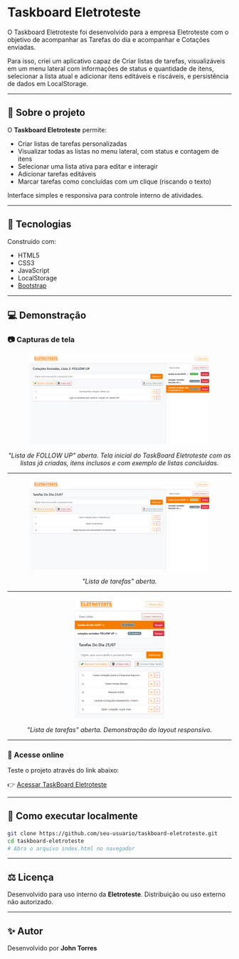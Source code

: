 # Taskboard Eletroteste

O Taskboard Eletroteste foi desenvolvido para a empresa Eletroteste com o objetivo de acompanhar as Tarefas do dia e acompanhar e Cotações enviadas.

Para isso, criei um aplicativo capaz de Criar listas de tarefas, visualizáveis em um menu lateral com informações de status e quantidade de itens, selecionar a lista atual e adicionar itens editáveis e riscáveis, e persistência de dados em LocalStorage.

---

## 📝 Sobre o projeto

O **Taskboard Eletroteste** permite:

- Criar listas de tarefas personalizadas
- Visualizar todas as listas no menu lateral, com status e contagem de itens
- Selecionar uma lista ativa para editar e interagir
- Adicionar tarefas editáveis
- Marcar tarefas como concluídas com um clique (riscando o texto)

Interface simples e responsiva para controle interno de atividades.

---

## 🚀 Tecnologias

Construído com:

- HTML5
- CSS3
- JavaScript
- LocalStorage
- [Bootstrap](https://getbootstrap.com/)

---

## 💻 Demonstração

### 📷 Capturas de tela

<p align="center">
  <img src="./assets/images/print1.png" alt="Tela inicial do Taskboard Eletroteste" width="80%">
</p>
<p align="center">
  <em>"Lista de FOLLOW UP" aberta. Tela inicial do TaskBoard Eletroteste com as listas já criadas, itens inclusos e com exemplo de listas concluídas.</em>
</p>

---

<p align="center">
  <img src="./assets/images/print2.png" alt="Lista de tarefas com itens adicionados" width="80%">
</p>
<p align="center">
  <em>"Lista de tarefas" aberta.</em>
</p>

---

<p align="center">
  <img src="./assets/images/print3.png" alt="Lista de tarefas com itens adicionados - layout responsivo" width="40%">
</p>
<p align="center">
  <em>"Lista de tarefas" aberta. Demonstração do layout responsivo.</em>
</p>

---

### 🔗 Acesse online

Teste o projeto através do link abaixo:

👉 [Acessar TaskBoard Eletroteste](https://johntvale.github.io/taskboard-eletroteste/)

---

## 📁 Como executar localmente

```bash
git clone https://github.com/seu-usuario/taskboard-eletroteste.git
cd taskboard-eletroteste
# Abra o arquivo index.html no navegador
```

---

## ⚖️ Licença

Desenvolvido para uso interno da **Eletroteste**. Distribuição ou uso externo não autorizado.

---

## ✨ Autor

Desenvolvido por **John Torres**
